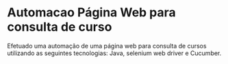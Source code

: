 # Automacao Página Web para consulta de curso
Efetuado uma automação de uma página web para consulta de cursos utilizando as seguintes tecnologias: Java, selenium web driver e Cucumber.
